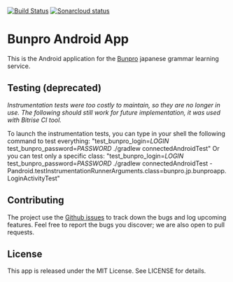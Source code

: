 [![Build Status](https://travis-ci.org/bunpro-srs/BunproAndroidApp.svg?branch=master)](https://travis-ci.org/bunpro-srs/BunproAndroidApp)
[![Sonarcloud status](https://sonarcloud.io/api/project_badges/measure?project=bunpro-srs&metric=alert_status)](https://sonarcloud.io/dashboard?id=bunpro-srs)
# Bunpro Android App

This is the Android application for the [Bunpro](https://bunpro.jp/) japanese grammar learning service.

## Testing (deprecated)

*Instrumentation tests were too costly to maintain, so they are no longer in use. The following should still work for future implementation, it was used with Bitrise CI tool.*

To launch the instrumentation tests, you can type in your shell the following command to test everything:
"test_bunpro_login=*LOGIN* test_bunpro_password=*PASSWORD* ./gradlew connectedAndroidTest"
Or you can test only a specific class: "test_bunpro_login=*LOGIN* test_bunpro_password=*PASSWORD* ./gradlew connectedAndroidTest -Pandroid.testInstrumentationRunnerArguments.class=bunpro.jp.bunproapp.LoginActivityTest"

## Contributing

The project use the [Github issues](https://github.com/bunpro-srs/BunproAndroidApp/issues) to track down the bugs and log upcoming features.
Feel free to report the bugs you discover; we are also open to pull requests.

## License

This app is released under the MIT License. See LICENSE for details.
